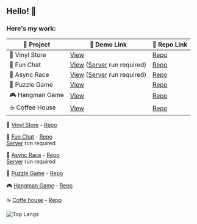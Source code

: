 ## Hello! 👋

### Here's my work:
| 🎨 Project       | 🔗 Demo Link                                                                                      | 📂 Repo Link                                                                                              |
|------------------|--------------------------------------------------------------------------------------------------|-----------------------------------------------------------------------------------------------------------|
| 🎵 Vinyl Store   | [View](https://echoes-of-vinyl.netlify.app/)                                                     | [Repo](https://github.com/sunlaa/eCommerce-Application)                                                   |
| 💬 Fun Chat      | [View](https://rolling-scopes-school.github.io/sunlaa-JSFE2023Q4/fun-chat/) ([Server](https://github.com/rolling-scopes-school/fun-chat-server/tree/main) run required)                      | [Repo](https://github.com/sunlaa/rs-projects/tree/fun-chat)                                               |
| 🚗 Async Race    | [View](https://rolling-scopes-school.github.io/sunlaa-JSFE2023Q4/async-race/) ([Server](https://github.com/mikhama/async-race-api) run required)                    | [Repo](https://github.com/sunlaa/rs-projects/tree/async-race)                                             |
| 🧩 Puzzle Game   | [View](https://rolling-scopes-school.github.io/sunlaa-JSFE2023Q4/rss-puzzle/)                    | [Repo](https://github.com/sunlaa/rs-projects/tree/rss-puzzle)                                             |
| 🎮 Hangman Game  | [View](https://rolling-scopes-school.github.io/sunlaa-JSFE2023Q4/hangman/)                       | [Repo](https://github.com/sunlaa/rs-projects/tree/hangman)                                                |
| ☕ Coffee House  | [View](https://rolling-scopes-school.github.io/sunlaa-JSFE2023Q4/coffee-house/home.html)          | [Repo](https://github.com/sunlaa/rs-projects/tree/coffee-house-week3)                                     |

🎵 [Vinyl Store](https://echoes-of-vinyl.netlify.app/) - [Repo](https://github.com/sunlaa/eCommerce-Application)

💬 [Fun Chat](https://rolling-scopes-school.github.io/sunlaa-JSFE2023Q4/fun-chat/) - [Repo](https://github.com/sunlaa/rs-projects/tree/fun-chat)  
[Server](https://github.com/rolling-scopes-school/fun-chat-server/tree/main) run required


🚗 [Async Race](https://rolling-scopes-school.github.io/sunlaa-JSFE2023Q4/async-race/) - [Repo](https://github.com/sunlaa/rs-projects/tree/async-race)  
[Server](https://github.com/mikhama/async-race-api) run required


🧩 [Puzzle Game](https://rolling-scopes-school.github.io/sunlaa-JSFE2023Q4/rss-puzzle/) - [Repo](https://github.com/sunlaa/rs-projects/tree/rss-puzzle)


🎮 [Hangman Game](https://rolling-scopes-school.github.io/sunlaa-JSFE2023Q4/hangman/) - [Repo](https://github.com/sunlaa/rs-projects/tree/hangman)


☕ [Coffe house](https://rolling-scopes-school.github.io/sunlaa-JSFE2023Q4/coffee-house/home.html) - [Repo](https://github.com/sunlaa/rs-projects/tree/coffee-house-week3)


![Top Langs](https://github-readme-stats.vercel.app/api/top-langs/?username=sunlaa&layout=compact)
